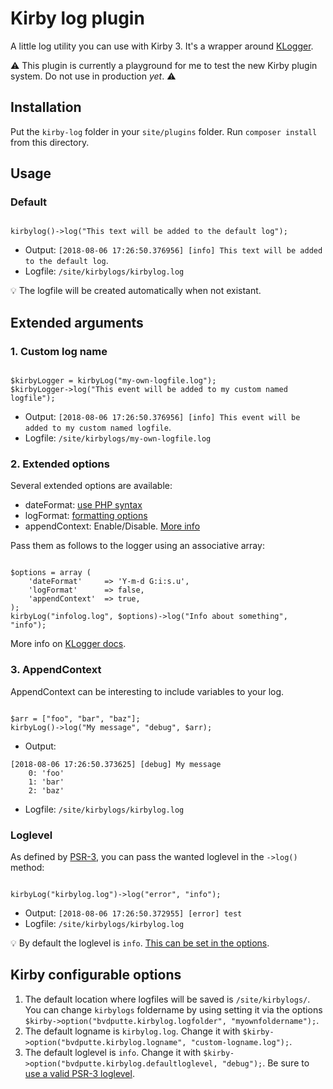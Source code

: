 # Kirby log plugin

A little log utility you can use with Kirby 3.
It's a wrapper around [KLogger](https://github.com/katzgrau/KLogger).

⚠️ This plugin is currently a playground for me to test the new Kirby plugin system. Do not use in production _yet_. ⚠️ 

## Installation

Put the `kirby-log` folder in your `site/plugins` folder.
Run `composer install` from this directory.

## Usage

### Default

```

kirbylog()->log("This text will be added to the default log");

```

- Output: `[2018-08-06 17:26:50.376956] [info] This text will be added to the default log`.
- Logfile: `/site/kirbylogs/kirbylog.log`

💡 The logfile will be created automatically when not existant.

## Extended arguments

### 1. Custom log name

```

$kirbyLogger = kirbyLog("my-own-logfile.log");
$kirbyLogger->log("This event will be added to my custom named logfile");

```

- Output: `[2018-08-06 17:26:50.376956] [info] This event will be added to my custom named logfile`.
- Logfile: `/site/kirbylogs/my-own-logfile.log`

### 2. Extended options

Several extended options are available:
- dateFormat: [use PHP syntax](http://php.net/manual/en/function.date.php)
- logFormat: [formatting options](https://github.com/katzgrau/KLogger#log-formatting)
- appendContext: Enable/Disable. [More info](#3-appendcontext)

Pass them as follows to the logger using an associative array:

```

$options = array (
    'dateFormat'     => 'Y-m-d G:i:s.u',
    'logFormat'      => false,
    'appendContext'  => true,
);
kirbyLog("infolog.log", $options)->log("Info about something", "info");

```

More info on [KLogger docs](https://github.com/katzgrau/KLogger#additional-options).

### 3. AppendContext

AppendContext can be interesting to include variables to your log.

```

$arr = ["foo", "bar", "baz"];
kirbyLog()->log("My message", "debug", $arr);

```

- Output: 
```
[2018-08-06 17:26:50.373625] [debug] My message
    0: 'foo'
    1: 'bar'
    2: 'baz'
```
- Logfile: `/site/kirbylogs/kirbylog.log`

### Loglevel

As defined by [PSR-3](https://www.php-fig.org/psr/psr-3/#5-psrlogloglevel), you can pass the wanted loglevel in the `->log()` method:

```

kirbyLog("kirbylog.log")->log("error", "info");

```

- Output: `[2018-08-06 17:26:50.372955] [error] test`
- Logfile: `/site/kirbylogs/kirbylog.log`

💡 By default the loglevel is `info`. [This can be set in the options](#kirby-configurable-options).

## Kirby configurable options

1. The default location where logfiles will be saved is `/site/kirbylogs/`. You can change `kirbylogs` foldername by using setting it via the options `$kirby->option("bvdputte.kirbylog.logfolder", "myownfoldername");`.
2. The default logname is `kirbylog.log`. Change it with `$kirby->option("bvdputte.kirbylog.logname", "custom-logname.log");`.
3. The default loglevel is `info`. Change it with `$kirby->option("bvdputte.kirbylog.defaultloglevel, "debug");`. Be sure to [use a valid PSR-3 loglevel](#loglevel).
